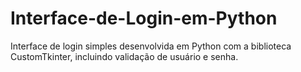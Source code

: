 # Interface-de-Login-em-Python
Interface de login simples desenvolvida em Python com a biblioteca CustomTkinter, incluindo validação de usuário e senha.
